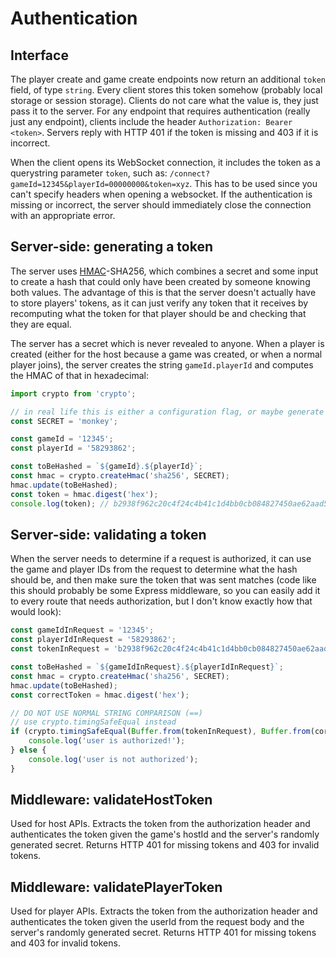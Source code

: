 # Authentication

## Interface

The player create and game create endpoints now return an additional `token` field, of type `string`. Every client stores this token somehow (probably local storage or session storage). Clients do not care what the value is, they just pass it to the server. For any endpoint that requires authentication (really just any endpoint), clients include the header `Authorization: Bearer <token>`. Servers reply with HTTP 401 if the token is missing and 403 if it is incorrect.

When the client opens its WebSocket connection, it includes the token as a querystring parameter `token`, such as: `/connect?gameId=12345&playerId=00000000&token=xyz`. This has to be used since you can't specify headers when opening a websocket. If the authentication is missing or incorrect, the server should immediately close the connection with an appropriate error.

## Server-side: generating a token

The server uses [HMAC](https://en.wikipedia.org/wiki/HMAC)-SHA256, which combines a secret and some input to create a hash that could only have been created by someone knowing both values. The advantage of this is that the server doesn't actually have to store players' tokens, as it can just verify any token that it receives by recomputing what the token for that player should be and checking that they are equal.

The server has a secret which is never revealed to anyone. When a player is created (either for the host because a game was created, or when a normal player joins), the server creates the string `gameId.playerId` and computes the HMAC of that in hexadecimal:

```js
import crypto from 'crypto';

// in real life this is either a configuration flag, or maybe generate it with a secure RNG
const SECRET = 'monkey';

const gameId = '12345';
const playerId = '58293862';

const toBeHashed = `${gameId}.${playerId}`;
const hmac = crypto.createHmac('sha256', SECRET);
hmac.update(toBeHashed);
const token = hmac.digest('hex');
console.log(token); // b2938f962c20c4f24c4b41c1d4bb0cb084827450ae62aad59de8a0bedc8c3a8e
```

## Server-side: validating a token

When the server needs to determine if a request is authorized, it can use the game and player IDs from the request to determine what the hash should be, and then make sure the token that was sent matches (code like this should probably be some Express middleware, so you can easily add it to every route that needs authorization, but I don't know exactly how that would look):

```js
const gameIdInRequest = '12345';
const playerIdInRequest = '58293862';
const tokenInRequest = 'b2938f962c20c4f24c4b41c1d4bb0cb084827450ae62aad59de8a0bedc8c3a8e';

const toBeHashed = `${gameIdInRequest}.${playerIdInRequest}`;
const hmac = crypto.createHmac('sha256', SECRET);
hmac.update(toBeHashed);
const correctToken = hmac.digest('hex');

// DO NOT USE NORMAL STRING COMPARISON (==)
// use crypto.timingSafeEqual instead
if (crypto.timingSafeEqual(Buffer.from(tokenInRequest), Buffer.from(correctToken))) {
	console.log('user is authorized!');
} else {
	console.log('user is not authorized');
}
```

## Middleware: validateHostToken
Used for host APIs. Extracts the token from the authorization header and authenticates the token given the game's hostId and the server's randomly generated secret. Returns HTTP 401 for missing tokens and 403 for invalid tokens.

## Middleware: validatePlayerToken
Used for player APIs. Extracts the token from the authorization header and authenticates the token given the userId from the request body and the server's randomly generated secret. Returns HTTP 401 for missing tokens and 403 for invalid tokens.
